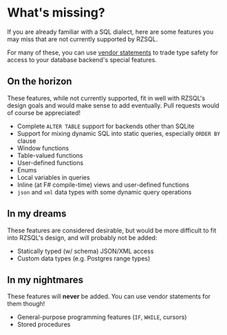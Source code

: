 # What's missing?

If you are already familiar with a SQL dialect, here are some features you may
miss that are not currently supported by RZSQL.

For many of these, you can use [vendor statements](VendorStatements.md) to trade
type safety for access to your database backend's special features.

## On the horizon

These features, while not currently supported, fit in well with RZSQL's design
goals and would make sense to add eventually. Pull requests would of course be
appreciated!

* Complete `ALTER TABLE` support for backends other than SQLite
* Support for mixing dynamic SQL into static queries, especially `ORDER BY` clause
* Window functions
* Table-valued functions
* User-defined functions
* Enums
* Local variables in queries
* Inline (at F# compile-time) views and user-defined functions
* `json` and `xml` data types with some dynamic query operations

## In my dreams

These features are considered desirable, but would be more difficult to fit into
RZSQL's design, and will probably not be added:

* Statically typed (w/ schema) JSON/XML access
* Custom data types (e.g. Postgres range types)

## In my nightmares

These features will **never** be added. You can use vendor statements for them
though!

* General-purpose programming features (`IF`, `WHILE`, cursors)
* Stored procedures
